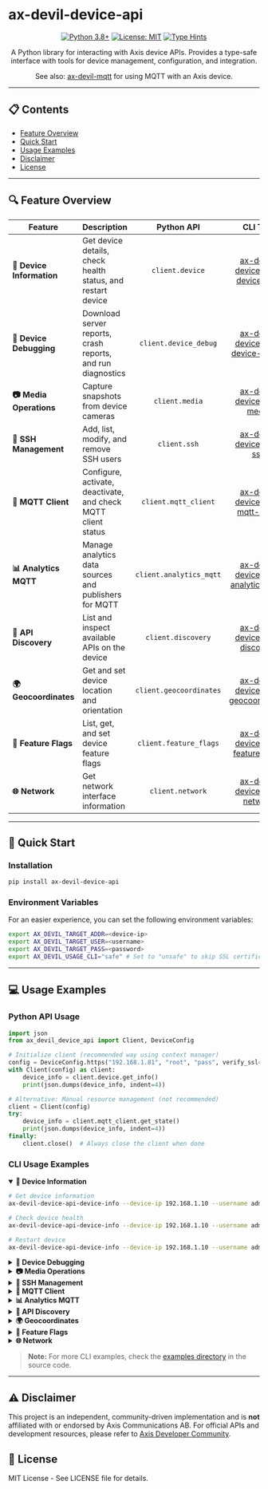 # ax-devil-device-api

<div align="center">

[![Python 3.8+](https://img.shields.io/badge/python-3.10+-blue.svg)](https://www.python.org/downloads/)
[![License: MIT](https://img.shields.io/badge/License-MIT-yellow.svg)](https://opensource.org/licenses/MIT)
[![Type Hints](https://img.shields.io/badge/Type%20Hints-Strict-brightgreen.svg)](https://www.python.org/dev/peps/pep-0484/)

A Python library for interacting with Axis device APIs. Provides a type-safe interface with tools for device management, configuration, and integration.

See also: [ax-devil-mqtt](https://github.com/ax-devil/ax-devil-mqtt) for using MQTT with an Axis device.

</div>

---

## 📋 Contents

- [Feature Overview](#-feature-overview)
- [Quick Start](#-quick-start)
- [Usage Examples](#-usage-examples)
- [Disclaimer](#-disclaimer)
- [License](#-license)

---

## 🔍 Feature Overview

<table>
  <thead>
    <tr>
      <th>Feature</th>
      <th>Description</th>
      <th align="center">Python API</th>
      <th align="center">CLI Tool</th>
    </tr>
  </thead>
  <tbody>
    <tr>
      <td><b>📱 Device Information</b></td>
      <td>Get device details, check health status, and restart device</td>
      <td align="center"><code>client.device</code></td>
      <td align="center"><a href="#device-info-cli">ax-devil-device-api-device-info</a></td>
    </tr>
    <tr>
      <td><b>🔧 Device Debugging</b></td>
      <td>Download server reports, crash reports, and run diagnostics</td>
      <td align="center"><code>client.device_debug</code></td>
      <td align="center"><a href="#device-debug-cli">ax-devil-device-api-device-debug</a></td>
    </tr>
    <tr>
      <td><b>📷 Media Operations</b></td>
      <td>Capture snapshots from device cameras</td>
      <td align="center"><code>client.media</code></td>
      <td align="center"><a href="#media-cli">ax-devil-device-api-media</a></td>
    </tr>
    <tr>
      <td><b>🔐 SSH Management</b></td>
      <td>Add, list, modify, and remove SSH users</td>
      <td align="center"><code>client.ssh</code></td>
      <td align="center"><a href="#ssh-cli">ax-devil-device-api-ssh</a></td>
    </tr>
    <tr>
      <td><b>📡 MQTT Client</b></td>
      <td>Configure, activate, deactivate, and check MQTT client status</td>
      <td align="center"><code>client.mqtt_client</code></td>
      <td align="center"><a href="#mqtt-client-cli">ax-devil-device-api-mqtt-client</a></td>
    </tr>
    <tr>
      <td><b>📊 Analytics MQTT</b></td>
      <td>Manage analytics data sources and publishers for MQTT</td>
      <td align="center"><code>client.analytics_mqtt</code></td>
      <td align="center"><a href="#analytics-mqtt-cli">ax-devil-device-api-analytics-mqtt</a></td>
    </tr>
    <tr>
      <td><b>🔎 API Discovery</b></td>
      <td>List and inspect available APIs on the device</td>
      <td align="center"><code>client.discovery</code></td>
      <td align="center"><a href="#api-discovery-cli">ax-devil-device-api-discovery</a></td>
    </tr>
    <tr>
      <td><b>🌍 Geocoordinates</b></td>
      <td>Get and set device location and orientation</td>
      <td align="center"><code>client.geocoordinates</code></td>
      <td align="center"><a href="#geocoordinates-cli">ax-devil-device-api-geocoordinates</a></td>
    </tr>
    <tr>
      <td><b>🚩 Feature Flags</b></td>
      <td>List, get, and set device feature flags</td>
      <td align="center"><code>client.feature_flags</code></td>
      <td align="center"><a href="#feature-flags-cli">ax-devil-device-api-feature-flags</a></td>
    </tr>
    <tr>
      <td><b>🌐 Network</b></td>
      <td>Get network interface information</td>
      <td align="center"><code>client.network</code></td>
      <td align="center"><a href="#network-cli">ax-devil-device-api-network</a></td>
    </tr>
  </tbody>
</table>

---

## 🚀 Quick Start

### Installation

```bash
pip install ax-devil-device-api
```

### Environment Variables
For an easier experience, you can set the following environment variables:
```bash
export AX_DEVIL_TARGET_ADDR=<device-ip>
export AX_DEVIL_TARGET_USER=<username>
export AX_DEVIL_TARGET_PASS=<password>
export AX_DEVIL_USAGE_CLI="safe" # Set to "unsafe" to skip SSL certificate verification for CLI calls
```

---

## 💻 Usage Examples

### Python API Usage

```python
import json
from ax_devil_device_api import Client, DeviceConfig

# Initialize client (recommended way using context manager)
config = DeviceConfig.https("192.168.1.81", "root", "pass", verify_ssl=False)
with Client(config) as client:
    device_info = client.device.get_info()
    print(json.dumps(device_info, indent=4))

# Alternative: Manual resource management (not recommended)
client = Client(config)
try:
    device_info = client.mqtt_client.get_state()
    print(json.dumps(device_info, indent=4))
finally:
    client.close()  # Always close the client when done
```

### CLI Usage Examples

<details open>
<summary><a name="device-info-cli"></a><b>📱 Device Information</b></summary>
<p>

```bash
# Get device information
ax-devil-device-api-device-info --device-ip 192.168.1.10 --username admin --password secret info

# Check device health
ax-devil-device-api-device-info --device-ip 192.168.1.10 --username admin --password secret health

# Restart device
ax-devil-device-api-device-info --device-ip 192.168.1.10 --username admin --password secret restart
```
</p>
</details>

<details>
<summary><a name="device-debug-cli"></a><b>🔧 Device Debugging</b></summary>
<p>

```bash
# Download server report
ax-devil-device-api-device-debug --device-ip 192.168.1.10 --username admin --password secret download_server_report report.tar.gz

# Download crash report
ax-devil-device-api-device-debug --device-ip 192.168.1.10 --username admin --password secret download_crash_report crash.tar.gz
```
</p>
</details>

<details>
<summary><a name="media-cli"></a><b>📷 Media Operations</b></summary>
<p>

```bash
# Capture snapshot
ax-devil-device-api-media --device-ip 192.168.1.10 --username admin --password secret --output image.jpg snapshot
```
</p>
</details>

<details>
<summary><a name="ssh-cli"></a><b>🔐 SSH Management</b></summary>
<p>

```bash
# List SSH users
ax-devil-device-api-ssh --device-ip 192.168.1.10 --username admin --password secret list

# Add SSH user
ax-devil-device-api-ssh --device-ip 192.168.1.10 --username admin --password secret add new-user password123

# Remove SSH user
ax-devil-device-api-ssh --device-ip 192.168.1.10 --username admin --password secret remove user123
```
</p>
</details>

<details>
<summary><a name="mqtt-client-cli"></a><b>📡 MQTT Client</b></summary>
<p>

```bash
# Activate MQTT client
ax-devil-device-api-mqtt-client --device-ip 192.168.1.10 --username admin --password secret activate

# Deactivate MQTT client
ax-devil-device-api-mqtt-client --device-ip 192.168.1.10 --username admin --password secret deactivate
```
</p>
</details>

<details>
<summary><a name="analytics-mqtt-cli"></a><b>📊 Analytics MQTT</b></summary>
<p>

```bash
# List available analytics data sources
ax-devil-device-api-analytics-mqtt --device-ip 192.168.1.10 --username admin --password secret sources

# List configured publishers
ax-devil-device-api-analytics-mqtt --device-ip 192.168.1.10 --username admin --password secret list
```
</p>
</details>

<details>
<summary><a name="api-discovery-cli"></a><b>🔎 API Discovery</b></summary>
<p>

```bash
# List available APIs
ax-devil-device-api-discovery --device-ip 192.168.1.10 --username admin --password secret list

# Get API info
ax-devil-device-api-discovery --device-ip 192.168.1.10 --username admin --password secret info vapix
```
</p>
</details>

<details>
<summary><a name="geocoordinates-cli"></a><b>🌍 Geocoordinates</b></summary>
<p>

```bash
# Get current location coordinates
ax-devil-device-api-geocoordinates --device-ip 192.168.1.10 --username admin --password secret location get

# Set location coordinates
ax-devil-device-api-geocoordinates --device-ip 192.168.1.10 --username admin --password secret location set 59.3293 18.0686
```
</p>
</details>

<details>
<summary><a name="feature-flags-cli"></a><b>🚩 Feature Flags</b></summary>
<p>

```bash
# List all feature flags
ax-devil-device-api-feature-flags --device-ip 192.168.1.10 --username admin --password secret list

# Set feature flags
ax-devil-device-api-feature-flags --device-ip 192.168.1.10 --username admin --password secret set feature_name=true
```
</p>
</details>

<details>
<summary><a name="network-cli"></a><b>🌐 Network</b></summary>
<p>

```bash
# Get network interface information
ax-devil-device-api-network --device-ip 192.168.1.10 --username admin --password secret info
```
</p>
</details>

> **Note:** For more CLI examples, check the [examples directory](src/ax_devil_device_api/examples) in the source code.

---

## ⚠️ Disclaimer

This project is an independent, community-driven implementation and is **not** affiliated with or endorsed by Axis Communications AB. For official APIs and development resources, please refer to [Axis Developer Community](https://www.axis.com/en-us/developer).

## 📄 License

MIT License - See LICENSE file for details.
